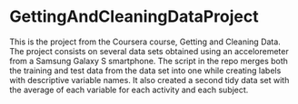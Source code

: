 GettingAndCleaningDataProject
=============================

This is the project from the Coursera course, Getting and Cleaning Data.
The project consists on several data sets obtained using an acceloremeter from a Samsung Galaxy S smartphone.
The script in the repo merges both the training and test data from the data set into one while creating labels with descriptive
variable names. It also created a second tidy data set with the average of each variable for each activity and each subject. 
